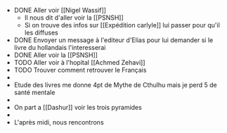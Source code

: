 - DONE Aller voir [[Nigel Wassif]]
	- Il nous dit d'aller voir la [[PSNSH]]
	- Si on trouve des infos sur [[Expédition carlyle]] lui passer pour qu'il les diffuses
- DONE Envoyer un message à l'editeur d'Elias pour lui demander si le livre du hollandais l'interesserai
- DONE Aller voir la [[PSNSH]]
- TODO Aller voir à l'hopital [[Achmed Zehavi]]
- TODO Trouver comment retrouver le Français
-
- Etude des livres me donne 4pt de Mythe de Cthulhu mais je perd 5 de santé mentale
-
- On part a [[Dashur]] voir les trois pyramides
-
- L'après midi, nous rencontrons